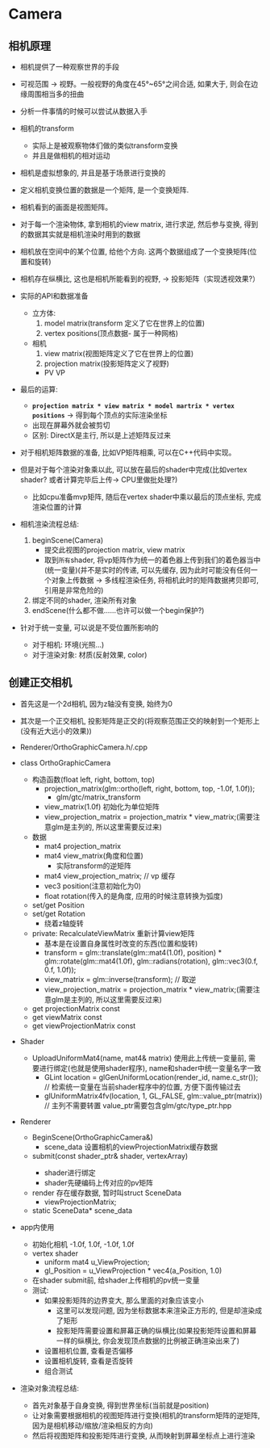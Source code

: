 # Camera

## 相机原理
* 相机提供了一种观察世界的手段
* 可视范围 -> 视野。一般视野的角度在45°~65°之间合适, 如果大于, 则会在边缘周围相当多的扭曲 
* 分析一件事情的时候可以尝试从数据入手

* 相机的transform
  * 实际上是被观察物体们做的类似transform变换
  * 并且是做相机的相对运动

* 相机是虚拟想象的, 并且是基于场景进行变换的

* 定义相机变换位置的数据是一个矩阵, 是一个变换矩阵.
* 相机看到的画面是视图矩阵。
* 对于每一个渲染物体, 拿到相机的view matrix, 进行求逆, 然后参与变换, 得到的数据其实就是相机渲染时用到的数据

* 相机放在空间中的某个位置, 给他个方向. 这两个数据组成了一个变换矩阵(位置和旋转)
* 相机存在纵横比, 这也是相机所能看到的视野, -> 投影矩阵（实现透视效果?）

* 实际的API和数据准备
  * 立方体: 
    1. model matrix(transform 定义了它在世界上的位置) 
    2. vertex positions(顶点数据- 属于一种网格)
  * 相机
    1. view matrix(视图矩阵定义了它在世界上的位置)
    2. projection matrix(投影矩阵定义了视野) 
    - PV VP

* 最后的运算:
  * **``projection matrix * view matrix * model martrix * vertex positions``** -> 得到每个顶点的实际渲染坐标
  * 出现在屏幕外就会被剪切
  * 区别: DirectX是主行, 所以是上述矩阵反过来

* 对于相机矩阵数据的准备, 比如VP矩阵相乘, 可以在C++代码中实现。
* 但是对于每个渲染对象乘以此, 可以放在最后的shader中完成(比如vertex shader? 或者计算完毕后上传-> CPU里做批处理?)
    - 比如cpu准备mvp矩阵, 随后在vertex shader中乘以最后的顶点坐标, 完成渲染位置的计算

* 相机渲染流程总结:
  1. beginScene(Camera)
     - 提交此视图的projection matrix, view matrix
     - 取到`所有`shader, 将vp矩阵作为统一的着色器上传到我们的着色器当中(统一变量)(并不是实时的传递, 可以先缓存, 因为此时可能没有任何一个对象上传数据 -> 多线程渲染任务, 将相机此时的矩阵数据拷贝即可, 引用是非常危险的)
  2. 绑定不同的shader, 渲染所有对象
  3. endScene(什么都不做......也许可以做一个begin保护?)

* 针对于统一变量, 可以说是不受位置所影响的
  * 对于相机: 环境(光照...)
  * 对于渲染对象: 材质(反射效果, color)


## 创建正交相机
* 首先这是一个2d相机, 因为z轴没有变换, 始终为0
* 其次是一个正交相机, 投影矩阵是正交的(将观察范围正交的映射到一个矩形上(没有近大远小的效果))
* Renderer/OrthoGraphicCamera.h/.cpp

* class OrthoGraphicCamera
  * 构造函数(float left, right, bottom, top)
    * projection_matrix(glm::ortho(left, right, bottom, top, -1.0f, 1.0f));
      * glm/gtc/matrix_transform
    * view_matrix(1.0f) 初始化为单位矩阵
    * view_projection_matrix = projection_matrix * view_matrix;(需要注意glm是主列的, 所以这里需要反过来)
  * 数据
    * mat4 projection_matrix
    * mat4 view_matrix(角度和位置)
      * 实际transform的逆矩阵
    * mat4 view_projection_matrix;  // vp 缓存
    * vec3 position(注意初始化为0)
    * float rotation(传入的是角度, 应用的时候注意转换为弧度)
  * set/get Position
  * set/get Rotation
    * 绕着z轴旋转
  * private: RecalculateViewMatrix 重新计算view矩阵
    * 基本是在设置自身属性时改变的东西(位置和旋转)
    * transform = glm::translate(glm::mat4(1.0f), position) * glm::rotate(glm::mat4(1.0f), glm::radians(rotation), glm::vec3(0.f, 0.f, 1.0f));
    * view_matrix = glm::inverse(transform);  // 取逆
    * view_projection_matrix = projection_matrix * view_matrix;(需要注意glm是主列的, 所以这里需要反过来)
  * get projectionMatrix const
  * get viewMatrix const
  * get viewProjectionMatrix const


* Shader
  * UploadUniformMat4(name, mat4& matrix) 使用此上传统一变量前, 需要进行绑定(也就是使用shader程序), name和shader中统一变量名字一致
    * GLint location = glGenUniformLocation(render_id, name.c_str());  // 检索统一变量在当前shader程序中的位置, 方便下面传输过去
    * glUniformMatrix4fv(location, 1, GL_FALSE, glm::value_ptr(matrix))  // 主列不需要转置 value_ptr需要包含glm/gtc/type_ptr.hpp


* Renderer
  * BeginScene(OrthoGraphicCamera&)
    * scene_data 设置相机的viewProjectionMatrix缓存数据
  * submit(const shader_ptr<shader>& shader, vertexArray)
    * shader进行绑定
    * shader先硬编码上传对应的pv矩阵
  * render 存在缓存数据, 暂时叫struct SceneData
    * viewProjectionMatrix;
  *  static SceneData* scene_data



* app内使用
  * 初始化相机 -1.0f, 1.0f, -1.0f, 1.0f
  * vertex shader
    * uniform mat4 u_ViewProjection;
    * gl_Position = u_ViewProjection * vec4(a_Position, 1.0)
  * 在shader submit前, 给shader上传相机的pv统一变量
  * 测试:
    * 如果投影矩阵的边界变大, 那么里面的对象应该变小
      * 这里可以发现问题, 因为坐标数据本来渲染正方形的, 但是却渲染成了矩形
      * 投影矩阵需要设置和屏幕正确的纵横比(如果投影矩阵设置和屏幕一样的纵横比, 你会发现顶点数据的比例被正确渲染出来了)
    * 设置相机位置, 查看是否偏移
    * 设置相机旋转, 查看是否旋转  
    * 组合测试


* 渲染对象流程总结:
  * 首先对象基于自身变换, 得到世界坐标(当前就是position)
  * 让对象需要根据相机的视图矩阵进行变换(相机的transform矩阵的逆矩阵, 因为是相机移动/缩放/渲染相反的方向)
  * 然后将视图矩阵和投影矩阵进行变换, 从而映射到屏幕坐标点上进行渲染